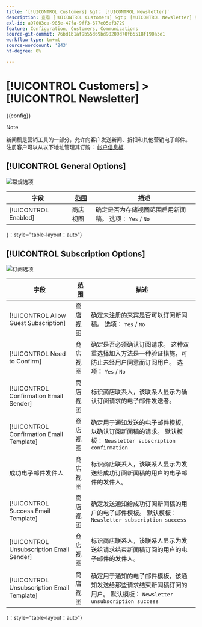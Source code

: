 ```yaml
---
title: ’[!UICONTROL Customers] &gt； [!UICONTROL Newsletter]’
description: 查看 [!UICONTROL Customers] &gt； [!UICONTROL Newsletter] 商务管理员页面。
exl-id: a97003ca-985e-47fa-9ff3-677e05ef3729
feature: Configuration, Customers, Communications
source-git-commit: 76bd1b1af9b55d69bd98209d70fb5518f190a3e1
workflow-type: tm+mt
source-wordcount: '243'
ht-degree: 0%

---
```


# [!UICONTROL Customers] > [!UICONTROL Newsletter]

{{config}}

>[!NOTE]
>
>新闻稿是营销工具的一部分，允许向客户发送新闻、折扣和其他营销电子邮件。 注册客户可以从以下地址管理其订购： [帐户信息板](../../customers/account-dashboard-my-account.md).

## [!UICONTROL General Options]

![常规选项](./assets/newsletter-general-options.png)<!-- zoom -->

| 字段 | [范围](../../getting-started/websites-stores-views.md#scope-settings) | 描述 |
|--- |--- |--- |
| [!UICONTROL Enabled] | 商店视图 | 确定是否为存储视图范围启用新闻稿。 选项： `Yes` / `No` |

{：style=&quot;table-layout：auto&quot;}

## [!UICONTROL Subscription Options]

![订阅选项](./assets/newsletter-subscription-options.png)<!-- zoom -->

<!-- [Subscription Options](https://docs.magento.com/user-guide/marketing/newsletter-configuration.html) -->

| 字段 | [范围](../../getting-started/websites-stores-views.md#scope-settings) | 描述 |
|--- |--- |--- |
| [!UICONTROL Allow Guest Subscription] | 商店视图 | 确定未注册的来宾是否可以订阅新闻稿。 选项： `Yes` / `No` |
| [!UICONTROL Need to Confirm] | 商店视图 | 确定是否必须确认订阅请求。 这种双重选择加入方法是一种验证措施，可防止未经用户同意而订阅用户。 选项： `Yes` / `No` |
| [!UICONTROL Confirmation Email Sender] | 商店视图 | 标识商店联系人，该联系人显示为确认订阅请求的电子邮件发送者。 |
| [!UICONTROL Confirmation Email Template] | 商店视图 | 确定用于通知发送的电子邮件模板，以确认订阅新闻稿的请求。 默认模板： `Newsletter subscription confirmation` |
| 成功电子邮件发件人 | 商店视图 | 标识商店联系人，该联系人显示为发送给成功订阅新闻稿的用户的电子邮件的发件人。 |
| [!UICONTROL Success Email Template] | 商店视图 | 确定发送通知给成功订阅新闻稿的用户的电子邮件模板。 默认模板： `Newsletter subscription success` |
| [!UICONTROL Unsubscription Email Sender] | 商店视图 | 标识商店联系人，该联系人显示为发送给请求结束新闻稿订阅的用户的电子邮件的发件人。 |
| [!UICONTROL Unsubscription Email Template] | 商店视图 | 确定用于通知的电子邮件模板，该通知发送给那些请求结束新闻稿订阅的用户。 默认模板： `Newsletter unsubscription success` |

{：style=&quot;table-layout：auto&quot;}
